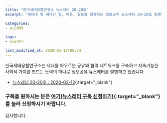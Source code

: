 ```yaml
---
title: "한국세대융합연구소 뉴스레터 20-20호"
excerpt: "세대내 및 세대간 일, 배움, 활동을 함께하는 정보공유 뉴스레터 20-20호 발행"

categories:
- 뉴스레터

tags:
- 뉴스레터

last_modified_at: 2020-03-12T00:34
---
```


한국세대융합연구소는 세대를 아우르는 공유와 협력 네트워크를 구축하고 지속가능한 사회적 가치를 만드는 노력의 하나로 정보공유 뉴스레터를 발행하고 있습니다.

* [뉴스레터 20-20호 : 2020-03-12](https://drive.google.com/uc?export=view&id=1QtphgBSI8u6cXxMU3e7z5-CPZ4_DUmr3){:target="_blank"}


### 구독을 원하시는 분은 [여기(뉴스레터 구독 신청하기)](https://forms.gle/MJ5gVHCdunBXXWVB7){:target="_blank"} 를 눌러 신청하시기 바랍니다.


감사합니다.